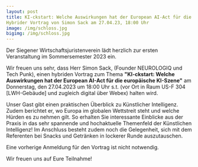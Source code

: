 ```yaml
---
layout: post
title: KI-ckstart: Welche Auswirkungen hat der European AI-Act für die europäische KI-Szene 
Hybrider Vortrag von Simon Sack am 27.04.23, 18:00 Uhr
image: /img/schloss.jpg
bigimg: /img/schloss.jpg
---
```


Der Siegener Wirtschaftsjuristenverein lädt herzlich zur ersten Veranstaltung im Sommersemester 2023 ein.

Wir freuen uns sehr, dass Herr Simon Sack, (Founder NEUROLOGIQ und Tech Punk), einen hybriden Vortrag zum Thema **"KI-ckstart: Welche Auswirkungen hat der European AI-Act für die europäische KI-Szene"** am Donnerstag, den 27.04.2023 um 18:00 Uhr s.t. (vor Ort in Raum US-F 304 [LWH-Gebäude] und zugleich digital über Webex) halten wird.

Unser Gast gibt  einen praktischen Überblick zu Künstlicher Intelligenz. Zudem berichtet er, wo Europa im globalen Wettstreit steht und welche Hürden es zu nehmen gilt. So erhalten Sie interessante Einblicke aus der Praxis in das sehr spannende und hochaktuelle Themenfeld der Künstlichen Intelligenz! 
Im Anschluss besteht zudem noch die Gelegenheit, sich mit dem Referenten bei Snacks und Getränken in lockerer Runde auszutauschen. 

Eine vorherige Anmeldung für den Vortrag ist nicht notwendig.

Wir freuen uns auf Eure Teilnahme!
